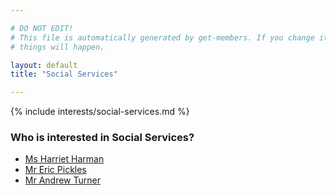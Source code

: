 ```yaml
---

# DO NOT EDIT!
# This file is automatically generated by get-members. If you change it, bad
# things will happen.

layout: default
title: "Social Services"

---
```


{% include interests/social-services.md %}

### Who is interested in Social Services?


* [Ms Harriet Harman](../members/ms-harriet-harman.html)
* [Mr Eric Pickles](../members/mr-eric-pickles.html)
* [Mr Andrew Turner](../members/mr-andrew-turner.html)
